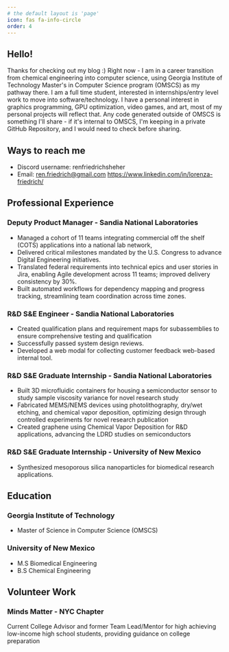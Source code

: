 ```yaml
---
# the default layout is 'page'
icon: fas fa-info-circle
order: 4
---
```

## Hello!

Thanks for checking out my blog :) Right now - I am in a career transition from chemical engineering into computer science, using Georgia Institute of Technology Master's in Computer Science program (OMSCS) as my pathway there. I am a full time student, interested in internships/entry level work to move into software/technology. I have a personal interest in graphics programming, GPU optimization, video games, and art, most of my personal projects will reflect that. Any code generated outside of OMSCS is something I'll share - if it's internal to OMSCS, I'm keeping in a private GitHub Repository, and I would need to check before sharing. 

## Ways to reach me

- Discord username: renfriedrichsheher
- Email: ren.friedrich@gmail.com
<https://www.linkedin.com/in/lorenza-friedrich/>


## Professional Experience

### Deputy Product Manager - Sandia National Laboratories 
* Managed a cohort of 11 teams integrating commercial off the shelf (COTS) applications into a national lab network, 
* Delivered critical milestones mandated by the U.S. Congress to advance Digital Engineering initiatives. 
* Translated federal requirements into technical epics and user stories in Jira, enabling Agile development across 11 teams; improved delivery consistency by 30%.
* Built automated workflows for dependency mapping and progress tracking, streamlining team coordination across time zones.

### R&D S&E Engineer - Sandia National Laboratories
- Created qualification plans and requirement maps for subassemblies to ensure comprehensive testing and qualification 
- Successfully passed system design reviews.
- Developed a web modal for collecting customer feedback web-based internal tool. 
### R&D S&E Graduate Internship - Sandia National Laboratories
- Built 3D microfluidic containers for housing a semiconductor sensor to study sample viscosity variance for novel research study
- Fabricated MEMS/NEMS devices using photolithography, dry/wet etching, and chemical vapor deposition, optimizing design through controlled experiments for novel research publication 
- Created graphene using Chemical Vapor Deposition for R&D applications, advancing the LDRD studies on semiconductors
### R&D S&E Graduate Internship - University of New Mexico 
- Synthesized mesoporous silica nanoparticles for biomedical research applications.
## Education 
### Georgia Institute of Technology 
- Master of Science in Computer Science (OMSCS)
### University of New Mexico 
- M.S Biomedical Engineering 
- B.S Chemical Engineering
 
## Volunteer Work 
### Minds Matter - NYC Chapter
Current College Advisor and former Team Lead/Mentor for high achieving low-income high school students, providing guidance on college preparation


